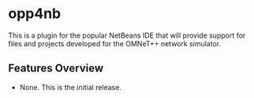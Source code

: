 
# opp4nb

This is a plugin for the popular NetBeans IDE that will provide support for files and projects developed
for the OMNeT++ network simulator. 

## Features Overview

  * None. This is the initial release.
